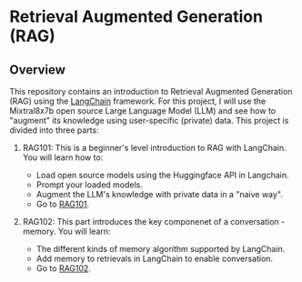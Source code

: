 # Retrieval Augmented Generation (RAG)

## Overview

This repository contains an introduction to Retrieval Augmented Generation (RAG) using the [LangChain](https://python.langchain.com/docs/get_started/introduction) framework. For this project, I will use the Mixtral8x7b open source Large Language Model (LLM) and see how to  "augment" its knowledge using user-specific (private) data. This project is divided into three parts:

1. RAG101: This is a beginner's level introduction to RAG with LangChain. You will learn how to:
    * Load open source models using the Huggingface API in Langchain.
    * Prompt your loaded models.
    * Augment the LLM's knowledge with private data in a "naive way".
    * Go to [RAG101](https://github.com/Ibrahim-Ola/RAG/blob/main/RAG101/RAG101.ipynb).  

2. RAG102: This part introduces the key componenet of a conversation - memory. You will learn:
    * The different kinds of memory algorithm  supported by LangChain.
    * Add memory to retrievals in LangChain to enable conversation.
    * Go to [RAG102](https://github.com/Ibrahim-Ola/RAG/blob/main/RAG102/RAG102.ipynb).

